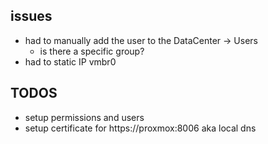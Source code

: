 ## issues

- had to manually add the user to the DataCenter -> Users
  - is there a specific group?
- had to static IP vmbr0


## TODOS

- setup permissions and users
- setup certificate for https://proxmox:8006 aka local dns
